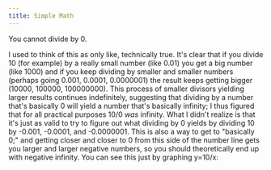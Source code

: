 ```yaml
---
title: Simple Math
---
```


You cannot divide by 0.

<!--more-->

I used to think of this as only like, technically true. It's clear that if you divide 10 (for example) by a really small number (like 0.01) you get a big number (like 1000) and if you keep dividing by smaller and smaller numbers (perhaps going 0.001, 0.0001, 0.0000001) the result keeps getting bigger (10000, 100000, 100000000). This process of smaller divisors yielding larger results continues indefinitely, suggesting that dividing by a number that's basically 0 will yield a number that's basically infinity; I thus figured that for all practical purposes 10/0 _was_ infinity. What I didn't realize is that it's just as valid to try to figure out what dividing by 0 yields by dividing 10 by -0.001, -0.0001, and -0.0000001. This is also a way to get to "basically 0;" and getting closer and closer to 0 from this side of the number line gets you larger and larger negative numbers, so you should theoretically end up with negative infinity. You can see this just by graphing y=10/x:
